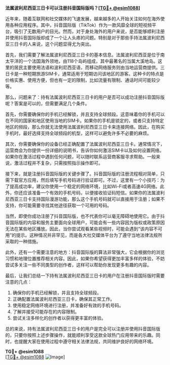 **法属波利尼西亚三日卡可以注册抖音国际版吗？[[TG💪+ @esim1088](https://t.me/s/esim1088)]**

近年来，随着互联网和社交媒体的飞速发展，越来越多的人开始关注如何在海外使用各种应用程序。其中，抖音国际版（TikTok）作为一款风靡全球的短视频平台，吸引了无数用户的目光。然而，对于身处海外的用户来说，是否能够顺利注册并使用抖音国际版却成了一个让人头疼的问题。特别是对于那些手持法属波利尼西亚三日卡的人来说，这个问题显得尤为突出。

首先，我们需要了解法属波利尼西亚三日卡的基本信息。法属波利尼西亚是位于南太平洋的一个法国海外领地，由118个岛屿组成，其中最著名的当属大溪地岛。这里的居民主要使用法语和波利尼西亚语，而移动网络服务则由当地运营商提供。三日卡是一种短期旅游SIM卡，通常适用于短期访问该地区的游客。这种卡的特点是价格实惠、使用方便，但也有一定的限制，比如流量有限制、通话时间可能较少等。

那么，问题来了：持有法属波利尼西亚三日卡的用户是否可以成功注册抖音国际版呢？答案是可以的，但需要满足几个条件。

首先，你需要确保你的手机已经解锁，并且支持全球频段。这意味着你的手机可以在不同的国家和地区使用当地的SIM卡。如果你的手机是锁定的，或者只支持特定地区的频段，那么你就无法使用法属波利尼西亚三日卡来连接网络。因此，在购买手机时，最好选择支持全球频段的机型，这样可以避免许多不必要的麻烦。

其次，你需要确保你的设备已经正确配置了法属波利尼西亚三日卡。通常情况下，运营商会为你提供一份详细的说明书，告诉你如何激活SIM卡以及如何设置网络。如果你在激活过程中遇到任何问题，可以随时联系运营商客服寻求帮助。一般来说，激活过程并不复杂，只需按照指示操作即可。

接下来，就是注册抖音国际版的关键步骤了。抖音国际版的注册流程相对简单，只需下载官方应用，然后填写手机号码进行验证即可。不过，这里有一个小技巧：为了提高成功率，建议你使用一个稳定的网络环境，比如Wi-Fi或者高速4G网络。此外，你还应该准备一个有效的手机号码，以便接收验证码短信。如果你的法属波利尼西亚三日卡支持国际漫游功能，那么这个手机号码就可以直接用于注册；如果不支持，你可能需要寻找其他途径获取一个可用的号码。

当然，即使你成功注册了抖音国际版，也不代表你可以毫无障碍地使用它。由于抖音国际版的内容和服务主要面向全球用户，可能会有一些内容因为版权或政策原因无法在某些地区播放。因此，当你尝试观看某些视频时，可能会遇到“该内容不可用”的提示。这种情况并非罕见，而是各大社交媒体平台为了遵守当地法律法规所采取的一种措施。

此外，还有一个需要注意的地方：抖音国际版的算法非常强大，它会根据你的浏览习惯和地理位置推荐相关内容。因此，如果你希望获得更加丰富多样的体验，不妨尝试多关注一些不同类型的创作者，这样可以帮助你发现更多有趣的内容。

最后，让我们总结一下持有法属波利尼西亚三日卡的用户在注册抖音国际版时需要注意的几点：

1. 确保你的手机已经解锁，并且支持全球频段。
2. 正确配置法属波利尼西亚三日卡，确保其正常工作。
3. 使用稳定网络环境进行注册，并准备好有效的手机号码。
4. 了解并接受可能存在的内容限制。
5. 尝试关注多样化的创作者以获得更丰富的体验。

总的来说，持有法属波利尼西亚三日卡的用户是完全可以注册并使用抖音国际版的，只要你按照上述步骤操作，就能顺利享受这款全球热门应用带来的乐趣。同时，也提醒大家在使用过程中遵守相关法律法规，共同维护良好的网络环境。

**TG💪+ @esim1088**  
[[TG💪+ @esim1088](https://t.me/s/esim1088) ![Image](https://i.postimg.cc/4NQfJmqS/Snipaste-2025-05-13-00-14-12.png)]